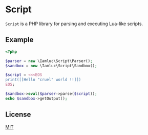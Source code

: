 Script
======

`Script` is a PHP library for parsing and executing Lua-like scripts.

Example
-------

```php
<?php

$parser = new \Iamluc\Script\Parser();
$sandbox = new \Iamluc\Script\Sandbox();

$script = <<<EOS
print([[Hello "cruel" world !!]])
EOS;

$sandbox->eval($parser->parse($script));
echo $sandbox->getOutput();
```

License
-------

[MIT](https://opensource.org/licenses/MIT)
